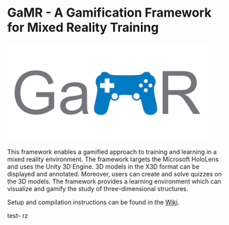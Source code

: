 ﻿# GaMR - A Gamification Framework for Mixed Reality Training

![GaMR](https://github.com/rwth-acis/GaMR/blob/develop/Frontend/Icon%20Source%20Files/Logos/GaMR_white_background_465x225.png)

This framework enables a gamified approach to training and learning in a mixed reality environment. The framework targets the Microsoft HoloLens and uses the Unity 3D Engine. 3D models in the X3D format can be displayed and annotated. Moreover, users can create and solve quizzes on the 3D models. 
The framework provides a learning environment which can visualize and gamify the study of three-dimensional structures.

Setup and compilation instructions can be found in the [Wiki](https://github.com/rwth-acis/GaMR/wiki/ProjectSetup).


test- rz
